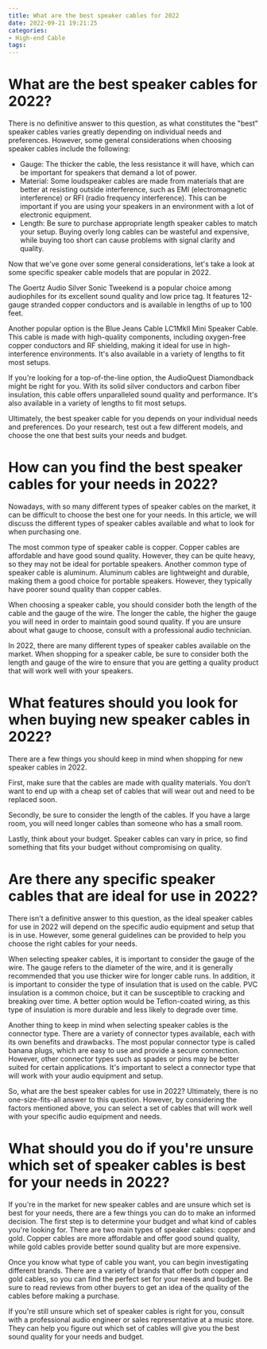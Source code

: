 ```yaml
---
title: What are the best speaker cables for 2022 
date: 2022-09-21 19:21:25
categories:
- High-end Cable
tags:
---
```



#  What are the best speaker cables for 2022? 

There is no definitive answer to this question, as what constitutes the "best" speaker cables varies greatly depending on individual needs and preferences. However, some general considerations when choosing speaker cables include the following:

- Gauge: The thicker the cable, the less resistance it will have, which can be important for speakers that demand a lot of power.
- Material: Some loudspeaker cables are made from materials that are better at resisting outside interference, such as EMI (electromagnetic interference) or RFI (radio frequency interference). This can be important if you are using your speakers in an environment with a lot of electronic equipment.
- Length: Be sure to purchase appropriate length speaker cables to match your setup. Buying overly long cables can be wasteful and expensive, while buying too short can cause problems with signal clarity and quality.

Now that we've gone over some general considerations, let's take a look at some specific speaker cable models that are popular in 2022. 

The Goertz Audio Silver Sonic Tweekend is a popular choice among audiophiles for its excellent sound quality and low price tag. It features 12-gauge stranded copper conductors and is available in lengths of up to 100 feet. 

Another popular option is the Blue Jeans Cable LC1MkII Mini Speaker Cable. This cable is made with high-quality components, including oxygen-free copper conductors and RF shielding, making it ideal for use in high-interference environments. It's also available in a variety of lengths to fit most setups. 

If you're looking for a top-of-the-line option, the AudioQuest Diamondback might be right for you. With its solid silver conductors and carbon fiber insulation, this cable offers unparalleled sound quality and performance. It's also available in a variety of lengths to fit most setups. 

Ultimately, the best speaker cable for you depends on your individual needs and preferences. Do your research, test out a few different models, and choose the one that best suits your needs and budget.

#  How can you find the best speaker cables for your needs in 2022? 

Nowadays, with so many different types of speaker cables on the market, it can be difficult to choose the best one for your needs. In this article, we will discuss the different types of speaker cables available and what to look for when purchasing one. 

The most common type of speaker cable is copper. Copper cables are affordable and have good sound quality. However, they can be quite heavy, so they may not be ideal for portable speakers. Another common type of speaker cable is aluminum. Aluminum cables are lightweight and durable, making them a good choice for portable speakers. However, they typically have poorer sound quality than copper cables. 

When choosing a speaker cable, you should consider both the length of the cable and the gauge of the wire. The longer the cable, the higher the gauge you will need in order to maintain good sound quality. If you are unsure about what gauge to choose, consult with a professional audio technician. 

In 2022, there are many different types of speaker cables available on the market. When shopping for a speaker cable, be sure to consider both the length and gauge of the wire to ensure that you are getting a quality product that will work well with your speakers.

#  What features should you look for when buying new speaker cables in 2022? 

There are a few things you should keep in mind when shopping for new speaker cables in 2022. 

First, make sure that the cables are made with quality materials. You don’t want to end up with a cheap set of cables that will wear out and need to be replaced soon. 

Secondly, be sure to consider the length of the cables. If you have a large room, you will need longer cables than someone who has a small room. 

Lastly, think about your budget. Speaker cables can vary in price, so find something that fits your budget without compromising on quality.

#  Are there any specific speaker cables that are ideal for use in 2022? 

There isn't a definitive answer to this question, as the ideal speaker cables for use in 2022 will depend on the specific audio equipment and setup that is in use. However, some general guidelines can be provided to help you choose the right cables for your needs.

When selecting speaker cables, it is important to consider the gauge of the wire. The gauge refers to the diameter of the wire, and it is generally recommended that you use thicker wire for longer cable runs. In addition, it is important to consider the type of insulation that is used on the cable. PVC insulation is a common choice, but it can be susceptible to cracking and breaking over time. A better option would be Teflon-coated wiring, as this type of insulation is more durable and less likely to degrade over time.

Another thing to keep in mind when selecting speaker cables is the connector type. There are a variety of connector types available, each with its own benefits and drawbacks. The most popular connector type is called banana plugs, which are easy to use and provide a secure connection. However, other connector types such as spades or pins may be better suited for certain applications. It's important to select a connector type that will work with your audio equipment and setup.

So, what are the best speaker cables for use in 2022? Ultimately, there is no one-size-fits-all answer to this question. However, by considering the factors mentioned above, you can select a set of cables that will work well with your specific audio equipment and needs.

#  What should you do if you're unsure which set of speaker cables is best for your needs in 2022?

If you're in the market for new speaker cables and are unsure which set is best for your needs, there are a few things you can do to make an informed decision. The first step is to determine your budget and what kind of cables you're looking for. There are two main types of speaker cables: copper and gold. Copper cables are more affordable and offer good sound quality, while gold cables provide better sound quality but are more expensive.

Once you know what type of cable you want, you can begin investigating different brands. There are a variety of brands that offer both copper and gold cables, so you can find the perfect set for your needs and budget. Be sure to read reviews from other buyers to get an idea of the quality of the cables before making a purchase.

If you're still unsure which set of speaker cables is right for you, consult with a professional audio engineer or sales representative at a music store. They can help you figure out which set of cables will give you the best sound quality for your needs and budget.